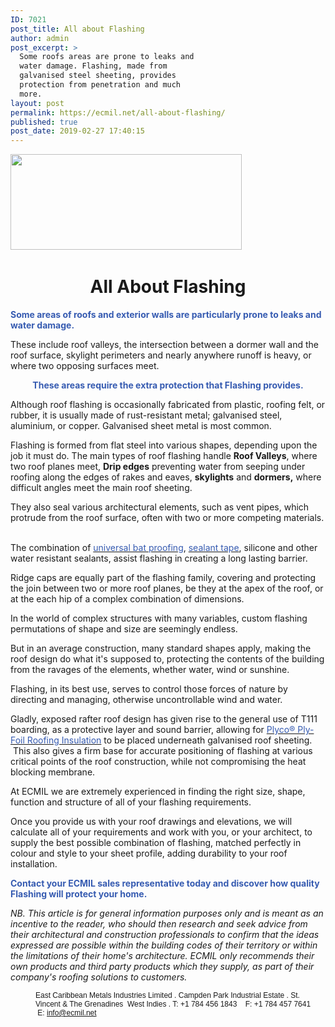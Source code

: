 ```yaml
---
ID: 7021
post_title: All about Flashing
author: admin
post_excerpt: >
  Some roofs areas are prone to leaks and
  water damage. Flashing, made from
  galvanised steel sheeting, provides
  protection from penetration and much
  more.
layout: post
permalink: https://ecmil.net/all-about-flashing/
published: true
post_date: 2019-02-27 17:40:15
---
```

<span><img alt="" src="https://ecmil.net/master/wp-content/uploads/2016/06/master41.png" style="width: 370px" width="370" height="153" scale="0"></span>&nbsp;<h1 style="text-align: center;">All About Flashing</h1><p><strong><span style="color: rgb(54, 91, 177);">Some areas of roofs and exterior walls are particularly prone to leaks and water damage.&nbsp;</span></strong></p><p><strong><span style="color: rgb(54, 91, 177);">​</span></strong>These include roof valleys, the intersection between a dormer wall and the roof surface, skylight perimeters and nearly anywhere runoff is heavy, or where two opposing surfaces meet.<strong> </strong></p><p style="text-align: center;"><strong><span style="color: rgb(54, 91, 177);">These areas require the extra protection&nbsp;</span></strong><span style="color: rgb(54, 91, 177);"></span><strong><span style="color: rgb(54, 91, 177);">that Flashing provides.</span></strong></p><p>Although roof flashing is occasionally fabricated from plastic, roofing felt, or rubber, it is usually made of rust-resistant metal; galvanised steel, aluminium, or copper. Galvanised sheet metal is most common.</p><p>Flashing is formed from flat steel into various shapes, depending upon the job it must do. The main types of roof flashing handle <strong>Roof Valleys</strong>, where two roof planes meet, <strong>Drip edges</strong> preventing water from seeping under roofing along the edges of rakes and eaves, <strong>skylights</strong> and <strong>dormers,</strong> where difficult angles meet the main roof sheeting. &nbsp;</p><p>They also seal various architectural elements, such as vent pipes, which protrude from the roof surface, often with two or more competing materials. &nbsp;</p><p>The combination of <a href="https://ecmil.net/roof-accessories/" target="_blank" rel="noopener noreferrer"><span style="color: rgb(54, 91, 177);">universal bat proofing</span></a>,&nbsp;<a href="https://ecmil.net/roof-accessories/" target="_blank" rel="noopener noreferrer"><span style="color: rgb(54, 91, 177);">sealant tape</span></a>, silicone and other water resistant sealants, assist flashing in creating a long lasting barrier.</p><p>Ridge caps are equally part of the flashing family, covering and protecting the join between two or more roof planes, be they at the apex of the roof, or at the each hip of a complex combination of dimensions.</p><p>In the world of complex structures with many variables, custom flashing permutations of shape and size are seemingly endless.</p><p>But in an average construction, many standard shapes apply, making the roof design do what it's supposed to, protecting the contents of the building from the ravages of the elements, whether water, wind or sunshine.</p><p>Flashing, in its best use, serves to control those forces of nature by directing and managing, otherwise uncontrollable wind and water.</p><p>Gladly, exposed rafter roof design has given rise to the general use of T111 boarding, as a protective layer and sound barrier, allowing for <a href="https://ecmil.net/roof-accessories/" target="_blank" rel="noopener noreferrer"><span style="color: rgb(54, 91, 177);">Plyco® Ply-Foil Roofing Insulation</span></a> to be placed underneath galvanised roof sheeting. &nbsp;This also gives a firm base for accurate positioning of flashing at various critical points of the roof construction, while not compromising the heat blocking membrane.</p><p>At ECMIL we are extremely experienced in finding the right size, shape, function and structure of all of your flashing requirements.</p><p>Once you provide us with your roof drawings and elevations, we will calculate all of your requirements and work with you, or your architect, to supply the best possible combination of flashing, matched perfectly in colour and style to your sheet profile, adding durability to your roof installation.</p><p><strong><span style="color: rgb(54, 91, 177);">Contact your ECMIL sales representative today&nbsp;</span></strong><span style="color: rgb(54, 91, 177);"></span><strong><span style="color: rgb(54, 91, 177);">and discover how quality Flashing will protect your home.</span></strong></p><span></span><p><em><em>NB. This article is for general information purposes only and is meant as an incentive to the reader, who should then research and seek advice from their architectural and construction professionals to confirm that the ideas expressed are possible within the building codes of their territory or within the limitations of their home's architecture. ECMIL only recommends their own products and third party products which they supply, as part of their company's roofing solutions to customers.</em></em></p><p style="margin: 0px 0px 0px 40px; border: none; padding: 0px; font-size: 12px; font-family: Arial, Helvetica, sans-serif;">East Caribbean Metals Industries Limited . Campden Park Industrial Estate . St. Vincent &amp; The Grenadines &nbsp;West Indies . T: +1 784 456 1843 &nbsp; &nbsp;F: +1 784 457 7641 &nbsp; &nbsp;E: info@ecmil.net</p>